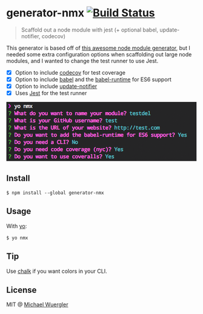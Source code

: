 # generator-nmx [![Build Status](https://travis-ci.org/radiovisual/generator-nmx.svg?branch=master)](https://travis-ci.org/radiovisual/generator-nmx)

> Scaffold out a node module with jest (+ optional babel, update-notifier, codecov)

This generator is based off of [this awesome node module generator](https://github.com/sindresorhus/generator-nm), but I needed some extra configuration options when scaffolding out large node modules, and I wanted to change the test runner to use Jest.

- [x] Option to include [codecov](https://codecov.io) for test coverage
- [x] Option to include [babel](https://babeljs.io/) and the [babel-runtime](https://www.npmjs.com/package/babel-runtime) for ES6 support
- [x] Option to include [update-notifier](https://github.com/yeoman/update-notifier)
- [x] Uses [Jest](https://github.com/facebook/jest) for the test runner

![screenshot](screenshot.png)

## Install

```
$ npm install --global generator-nmx
```


## Usage

With [yo](https://github.com/yeoman/yo):

```
$ yo nmx
```


## Tip

Use [chalk](https://github.com/sindresorhus/chalk) if you want colors in your CLI.


## License

MIT @ [Michael Wuergler](http://numetriclabs.com/)
